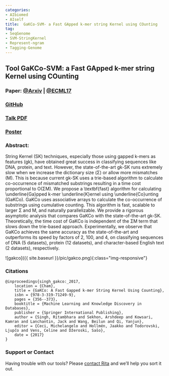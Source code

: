 ```yaml
---
categories:
- AIbiomed
- AIself
title:  GaKCo-SVM- a Fast GApped k-mer string Kernel using COunting
tag:
- SeqGenome
- SVM-StringKernel
- Represent-ngram
- Tagging-Genome
---
```


<a name="gakco"></a>
## Tool GaKCo-SVM: a Fast GApped k-mer string Kernel using COunting

### Paper: [@Arxiv](https://arxiv.org/abs/1704.07468) | [@ECML17](https://arxiv.org/abs/1704.07468)

### [GitHub](https://github.com/QData/GaKCo-SVM)

### [Talk PDF](https://github.com/QData/GaKCo-SVM/blob/master/GaKCo-ECML17-Slides.pdf)

### [Poster](https://github.com/QData/GaKCo-SVM/blob/master/2017WiML%20GaKCo.pptx.pdf)

### Abstract:
String Kernel (SK) techniques, especially those using gapped k-mers as features (gk), have obtained great success in classifying sequences like DNA, protein, and text. However, the state-of-the-art gk-SK runs extremely slow when we increase the dictionary size (Σ) or allow more mismatches (M). This is because current gk-SK uses a trie-based algorithm to calculate co-occurrence of mismatched substrings resulting in a time cost proportional to O(ΣM). We propose a \textbf{fast} algorithm for calculating \underline{Ga}pped k-mer \underline{K}ernel using \underline{Co}unting (GaKCo). GaKCo uses associative arrays to calculate the co-occurrence of substrings using cumulative counting. This algorithm is fast, scalable to larger Σ and M, and naturally parallelizable. We provide a rigorous asymptotic analysis that compares GaKCo with the state-of-the-art gk-SK. Theoretically, the time cost of GaKCo is independent of the ΣM term that slows down the trie-based approach. Experimentally, we observe that GaKCo achieves the same accuracy as the state-of-the-art and outperforms its speed by factors of 2, 100, and 4, on classifying sequences of DNA (5 datasets), protein (12 datasets), and character-based English text (2 datasets), respectively.

![gakco]({{ site.baseurl }}/pic/gakco.png){:class="img-responsive"}



### Citations

```
@inproceedings{singh_gakco:_2017,
	location = {Cham},
	title = {GaKCo: A Fast Gapped k-mer String Kernel Using Counting},
	isbn = {978-3-319-71249-9},
	pages = {356--373},
	booktitle = {Machine Learning and Knowledge Discovery in Databases},
	publisher = {Springer International Publishing},
	author = {Singh, Ritambhara and Sekhon, Arshdeep and Kowsari, Kamran and Lanchantin, Jack and Wang, Beilun and Qi, Yanjun},
	editor = {Ceci, Michelangelo and Hollmén, Jaakko and Todorovski, Ljupčo and Vens, Celine and Džeroski, Sašo},
	date = {2017}
}
```


### Support or Contact

Having trouble with our tools? Please [contact Rita](mailto:rs3zz@virginia.edu) and we’ll help you sort it out.
